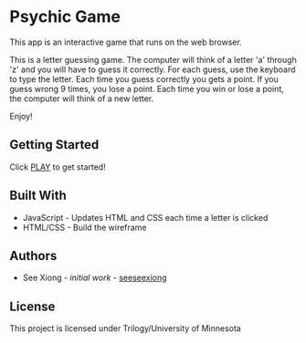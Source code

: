 # Psychic Game
This app is an interactive game that runs on the web browser.  

This is a letter guessing game.
The computer will think of a letter 'a' through 'z' and you will have to guess it correctly.
For each guess, use the keyboard to type the letter.
Each time you guess correctly you gets a point.
If you guess wrong 9 times, you lose a point.
Each time you win or lose a point, the computer will think of a new letter.

Enjoy!

## Getting Started
Click [PLAY](https://seeseexiong.github.io/Psychic-Game) to get started! 


## Built With
* JavaScript - Updates HTML and CSS each time a letter is clicked
* HTML/CSS - Build the wireframe

## Authors
* See Xiong - _initial work_ - [seeseexiong]( https://github.com/seeseexiong)

## License
This project is licensed under Trilogy/University of Minnesota
